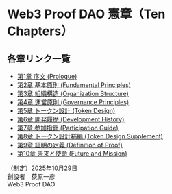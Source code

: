 # Web3 Proof DAO 憲章（Ten Chapters）

## 各章リンク一覧

- [第1章 序文 (Prologue)](docs/chapter1_prologue.md)  
- [第2章 基本原則 (Fundamental Principles)](docs/chapter2_fundamental_principles.md)  
- [第3章 組織構造 (Organization Structure)](docs/chapter3_organization_structure.md)  
- [第4章 運営原則 (Governance Principles)](docs/chapter4_governance_principles.md)  
- [第5章 トークン設計 (Token Design)](docs/chapter5_token_design.md)  
- [第6章 開発履歴 (Development History)](docs/chapter6_dev_history.md)  
- [第7章 参加指針 (Participation Guide)](docs/chapter7_participation_guide.md)  
- [第8章 トークン設計補編 (Token Design Supplement)](docs/chapter8_token_design_supplement.md)  
- [第9章 証明の定義 (Definition of Proof)](docs/chapter9_definition_of_proof.md)  
- [第10章 未来と使命 (Future and Mission)](docs/chapter10_future_and_mission.md)  

（制定）2025年10月29日  
創設者　荻原一彦  
Web3 Proof DAO
